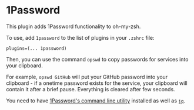 # 1Password

This plugin adds 1Password functionality to oh-my-zsh.

To use, add `1password` to the list of plugins in your `.zshrc` file:

`plugins=(... 1password)`

Then, you can use the command `opswd` to copy passwords for services into your
clipboard.

For example, `opswd GitHub` will put your GitHub password into your clipboard - if a
onetime password exists for the service, your clipboard will contain it after a
brief pause. Everything is cleared after few seconds.

You need to have
[1Password's command line utility](https://1password.com/downloads/command-line/)
installed as well as [`jq`](https://stedolan.github.io/jq/).
